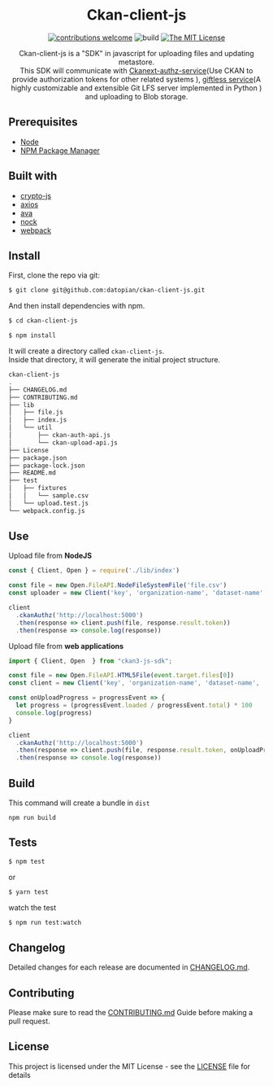 <div align="center">

# Ckan-client-js

[![contributions welcome](https://img.shields.io/badge/contributions-welcome-brightgreen.svg?style=flat)](https://github.com/datopian/ckan-client-js/issues)
![build](https://github.com/datopian/ckan-client-js/workflows/ckan-client-js%20actions/badge.svg)
[![The MIT License](https://img.shields.io/badge/license-MIT-blue.svg?style=flat-square)](http://opensource.org/licenses/MIT)


Ckan-client-js is a "SDK" in javascript for uploading files and updating metastore.<br> This SDK will communicate with [Ckanext-authz-service](https://github.com/datopian/ckanext-authz-service)(Use CKAN to provide authorization tokens for other related systems
), [giftless service](https://github.com/datopian/giftless)(A highly customizable and extensible Git LFS server implemented in Python
) and uploading to Blob storage.

</div>

## Prerequisites

- [Node](https://nodejs.org/en/)
- [NPM Package Manager](https://www.npmjs.com/)

## Built with

- [crypto-js](https://cryptojs.gitbook.io/docs/)
- [axios](https://github.com/axios/axios)
- [ava](https://github.com/avajs/ava)
- [nock](https://github.com/nock/nock)
- [webpack](https://webpack.js.org/)

## Install

First, clone the repo via git:

```bash
$ git clone git@github.com:datopian/ckan-client-js.git
```

And then install dependencies with npm.

```bash
$ cd ckan-client-js
```

```bash
$ npm install
```

It will create a directory called `ckan-client-js`.<br>
Inside that directory, it will generate the initial project structure.

```bash
ckan-client-js
.
├── CHANGELOG.md
├── CONTRIBUTING.md
├── lib
│   ├── file.js
│   ├── index.js
│   └── util
│       ├── ckan-auth-api.js
│       └── ckan-upload-api.js
├── License
├── package.json
├── package-lock.json
├── README.md
├── test
│   ├── fixtures
│   │   └── sample.csv
│   └── upload.test.js
└── webpack.config.js
```

## Use

Upload file from **NodeJS**

```js
const { Client, Open } = require('./lib/index')

const file = new Open.FileAPI.NodeFileSystemFile('file.csv')
const uploader = new Client('key', 'organization-name', 'dataset-name', 'api')

client
  .ckanAuthz('http://localhost:5000')
  .then(response => client.push(file, response.result.token))
  .then(response => console.log(response))
```

Upload file from **web applications**

```js
import { Client, Open  } from "ckan3-js-sdk";

const file = new Open.FileAPI.HTML5File(event.target.files[0])
const client = new Client('key', 'organization-name', 'dataset-name', 'api')

const onUploadProgress = progressEvent => {
  let progress = (progressEvent.loaded / progressEvent.total) * 100
  console.log(progress)
}

client
  .ckanAuthz('http://localhost:5000')
  .then(response => client.push(file, response.result.token, onUploadProgress))
  .then(response => console.log(response))
```

## Build

This command will create a bundle in `dist`

```
npm run build
```

## Tests

```bash
$ npm test
```

or

```bash
$ yarn test
```

watch the test

```bash
$ npm run test:watch
```

## Changelog

Detailed changes for each release are documented in [CHANGELOG.md](CHANGELOG.md).

## Contributing

Please make sure to read the [CONTRIBUTING.md](CONTRIBUTING.md) Guide before making a pull request.

## License

This project is licensed under the MIT License - see the [LICENSE](License) file for details
